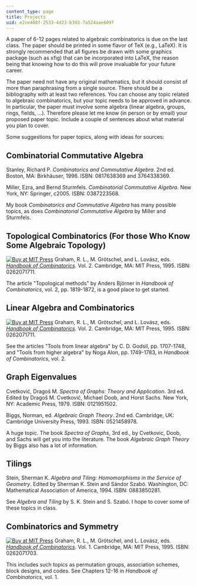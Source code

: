 ```yaml
---
content_type: page
title: Projects
uid: e2ce408f-2533-4d23-b393-7a524aae609f
---
```


A paper of 6-12 pages related to algebraic combinatorics is due on the last class. The paper should be printed in some flavor of TeX (e.g., LaTeX). It is strongly recommended that all figures be drawn with some graphics package (such as xfig) that can be incorporated into LaTeX, the reason being that knowing how to do this will prove invaluable for your future career.

The paper need not have any original mathematics, but it should consist of more than paraphrasing from a single source. There should be a bibliography with at least two references. You can choose any topic related to algebraic combinatorics, but your topic needs to be approved in advance. In particular, the paper must involve some algebra (linear algebra, groups, rings, fields, ...). Therefore please let me know (in person or by email) your proposed paper topic. Include a couple of sentences about what material you plan to cover.

Some suggestions for paper topics, along with ideas for sources:

Combinatorial Commutative Algebra
---------------------------------

Stanley, Richard P. _Combinatorics and Commutative Algebra_. 2nd ed. Boston, MA: Birkhäuser, 1996. ISBN: 0817638369 and 3764338369.

Miller, Ezra, and Bernd Sturmfels. _Combinatorial Commutative Algebra_. New York, NY: Springer, c2005. ISBN: 0387223568.

My book _Combinatorics and Commutative Algebra_ has many possible topics, as does _Combinatorial Commutative Algebra_ by Miller and Sturmfels.

Topological Combinatorics (For those Who Know Some Algebraic Topology)
----------------------------------------------------------------------

[![Buy at MIT Press](/images/mp_logo.gif)](https://mitpress.mit.edu/0262071711) Graham, R. L., M. Grötschel, and L. Lovász, eds. [_Handbook of Combinatorics_](https://mitpress.mit.edu/0262071711). Vol. 2. Cambridge, MA: MIT Press, 1995. ISBN: 0262071711.

The article "Topological methods" by Anders Björner in _Handbook of Combinatorics_, vol. 2, pp. 1819-1872, is a good place to get started.

Linear Algebra and Combinatorics
--------------------------------

[![Buy at MIT Press](/images/mp_logo.gif)](https://mitpress.mit.edu/0262071711) Graham, R. L., M. Grötschel, and L. Lovász, eds. [_Handbook of Combinatorics_](https://mitpress.mit.edu/0262071711). Vol. 2. Cambridge, MA: MIT Press, 1995. ISBN: 0262071711.

See the articles "Tools from linear algebra" by C. D. Godsil, pp. 1707-1748, and "Tools from higher algebra" by Noga Alon, pp. 1749-1783, in _Handbook of Combinatorics_, vol. 2.

Graph Eigenvalues
-----------------

Cvetković, Dragoš M. _Spectra of Graphs: Theory and Application_. 3rd ed. Edited by Dragoš M. Cvetković, Michael Doob, and Horst Sachs. New York, NY: Academic Press, 1979. ISBN: 0121951502.

Biggs, Norman, ed. _Algebraic Graph Theory_. 2nd ed. Cambridge, UK: Cambridge University Press, 1993. ISBN: 0521458978.

A huge topic. The book _Spectra of Graphs_, 3rd ed., by Cvetkovic, Doob, and Sachs will get you into the literature. The book _Algebraic Graph Theory_ by Biggs also has a lot of information.

Tilings
-------

Stein, Sherman K. _Algebra and Tiling: Homomorphisms in the Service of Geometry_. Edited by Sherman K. Stein and Sándor Szabó. Washington, DC: Mathematical Association of America, 1994. ISBN: 0883850281.

See _Algebra and Tiling_ by S. K. Stein and S. Szabó. I hope to cover some of these topics in class.

Combinatorics and Symmetry
--------------------------

[![Buy at MIT Press](/images/mp_logo.gif)](https://mitpress.mit.edu/0262071703) Graham, R. L., M. Grötschel, and L. Lovász, eds. [_Handbook of Combinatorics_](https://mitpress.mit.edu/0262071703). Vol. 1. Cambridge, MA: MIT Press, 1995. ISBN: 0262071703.

This includes such topics as permutation groups, association schemes, block designs, and codes. See Chapters 12-16 in _Handbook of Combinatorics_, vol. 1.